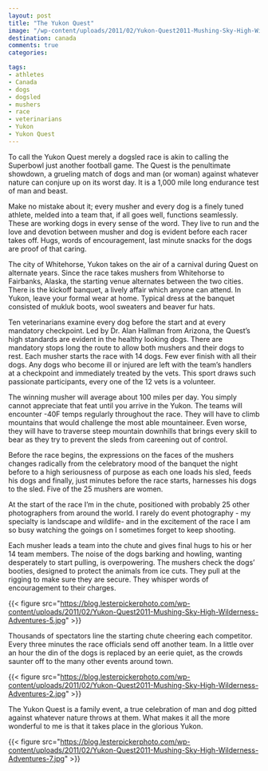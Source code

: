```yaml
---
layout: post
title: "The Yukon Quest"
image: "/wp-content/uploads/2011/02/Yukon-Quest2011-Mushing-Sky-High-Wilderness-Adventures-6.jpg"
destination: canada
comments: true
categories:

tags:
- athletes
- Canada
- dogs
- dogsled
- mushers
- race
- veterinarians
- Yukon
- Yukon Quest
---
```

To call the Yukon Quest merely a dogsled race is akin to calling the Superbowl just another football game. The Quest is the penultimate showdown, a grueling match of dogs and man (or woman) against whatever nature can conjure up on its worst day. It is a 1,000 mile long endurance test of man and beast.

Make no mistake about it; every musher and every dog is a finely tuned athlete, melded into a team that, if all goes well, functions seamlessly. These are working dogs in every sense of the word. They live to run and the love and devotion between musher and dog is evident before each racer takes off. Hugs, words of encouragement, last minute snacks for the dogs are proof of that caring.

The city of Whitehorse, Yukon takes on the air of a carnival during Quest on alternate years. Since the race takes mushers from Whitehorse to Fairbanks, Alaska, the starting venue alternates between the two cities. There is the kickoff banquet, a lively affair which anyone can attend. In Yukon, leave your formal wear at home. Typical dress at the banquet consisted of mukluk boots, wool sweaters and beaver fur hats.

Ten veterinarians examine every dog before the start and at every mandatory checkpoint. Led by Dr. Alan Hallman from Arizona, the Quest’s high standards are evident in the healthy looking dogs. There are mandatory stops long the route to allow both mushers and their dogs to rest. Each musher starts the race with 14 dogs. Few ever finish with all their dogs. Any dogs who become ill or injured are left with the team’s handlers at a checkpoint and immediately treated by the vets. This sport draws such passionate participants, every one of the 12 vets is a volunteer.

The winning musher will average about 100 miles per day. You simply cannot appreciate that feat until you arrive in the Yukon. The teams will encounter -40F temps regularly throughout the race. They will have to climb mountains that would challenge the most able mountaineer. Even worse, they will have to traverse steep mountain downhills that brings every skill to bear as they try to prevent the sleds from careening out of control.

Before the race begins, the expressions on the faces of the mushers changes radically from the celebratory mood of the banquet the night before to a high seriousness of purpose as each one loads his sled, feeds his dogs and finally, just minutes before the race starts, harnesses his dogs to the sled. Five of the 25 mushers are women.

At the start of the race I’m in the chute, positioned with probably 25 other photographers from around the world. I rarely do event photography - my specialty is landscape and wildlife- and in the excitement of the race I am so busy watching the goings on I sometimes forget to keep shooting.

Each musher leads a team into the chute and gives final hugs to his or her 14 team members. The noise of the dogs barking and howling, wanting desperately to start pulling, is overpowering. The mushers check the dogs’ booties, designed to protect the animals from ice cuts. They pull at the rigging to make sure they are secure. They whisper words of encouragement to their charges.

{{< figure src="https://blog.lesterpickerphoto.com/wp-content/uploads/2011/02/Yukon-Quest2011-Mushing-Sky-High-Wilderness-Adventures-5.jpg" >}}

Thousands of spectators line the starting chute cheering each competitor. Every three minutes the race officials send off another team. In a little over an hour the din of the dogs is replaced by an eerie quiet, as the crowds saunter off to the many other events around town.

{{< figure src="https://blog.lesterpickerphoto.com/wp-content/uploads/2011/02/Yukon-Quest2011-Mushing-Sky-High-Wilderness-Adventures-2.jpg" >}}

The Yukon Quest is a family event, a true celebration of man and dog pitted against whatever nature throws at them. What makes it all the more wonderful to me is that it takes place in the glorious Yukon.

{{< figure src="https://blog.lesterpickerphoto.com/wp-content/uploads/2011/02/Yukon-Quest2011-Mushing-Sky-High-Wilderness-Adventures-7.jpg" >}}
